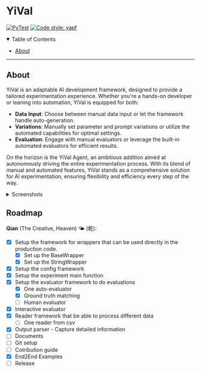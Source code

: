 # YiVal

[![PyTest](https://github.com/YiVal/YiVal/actions/workflows/test.yml/badge.svg)](https://github.com/YiVal/YiVal/actions/workflows/pytest.yml)
[![Code style: yapf](https://img.shields.io/badge/code%20style-yapf-blue)](https://github.com/google/yapf)

<details open="open">
<summary>Table of Contents</summary>

- [About](#about)

</details>

---

## About

YiVal is an adaptable AI development framework, designed to provide a tailored experimentation experience. Whether you're a hands-on developer or leaning into automation, YiVal is equipped for both:

- **Data Input**: Choose between manual data input or let the framework handle auto-generation.
- **Variations**: Manually set parameter and prompt variations or utilize the automated capabilities for optimal settings.
- **Evaluation**: Engage with manual evaluators or leverage the built-in automated evaluators for efficient results.

On the horizon is the YiVal Agent, an ambitious addition aimed at autonomously driving the entire experimentation process. With its blend of manual and automated features, YiVal stands as a comprehensive solution for AI experimentation, ensuring flexibility and efficiency every step of the way.

<details>
<summary>Screenshots</summary>
<br>

### Best Parameter Combination
![Screenshot 2023-08-08 at 9 21 36 PM](https://github.com/YiVal/YiVal/assets/1544154/6af77f6f-a693-4781-8a75-e36ccdd24624)

### Data Analysis
![Screenshot 2023-08-08 at 9 25 14 PM](https://github.com/YiVal/YiVal/assets/1544154/b4f17e5c-353f-465e-8198-a1374a03857d)


### Test Cases Side by Side
![Screenshot 2023-08-08 at 9 25 20 PM](https://github.com/YiVal/YiVal/assets/1544154/1d7cbd06-b9c6-4a98-9498-a52a13d1d805)


</details>

## Roadmap

**Qian** (The Creative, Heaven) 🌤️ (乾):

- [x] Setup the framework for wrappers that can be used directly
    in the production code.
    - [x] Set up the BaseWrapper
    - [x] Set up the StringWrapper
- [x] Setup the config framework
- [x] Setup the experiment main function
- [x] Setup the evaluator framework to do evaluations
    - [x] One auto-evaluator
    - [x] Ground truth matching
    - [ ] Human evaluator
- [x] Interactive evaluator
- [x] Reader framework that be able to process different data
    - [ ] One reader from csv
- [x] Output parser - Capture detailed information
- [ ] Documents
- [ ] Git setup
- [ ] Cotribution guide
- [x] End2End Examples
- [ ] Release
